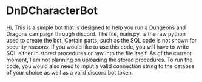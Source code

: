 # DnDCharacterBot
Hi, This is a simple bot that is designed to help you run a Dungeons and Dragons campaign through discord. The file, main.py, is the raw python used to create the bot. 
Certain parts, such as the SQL code is not shown for security reasons. If you would like to use this code, you will have to write SQL either in stored procedures or raw into the file itself.
As of the current moment, I am not planning on uploading the stored procedures. To run the code, you would also need to input a valid connection string to the databse of your choice
as well as a valid discord bot token.
